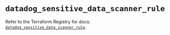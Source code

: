 # `datadog_sensitive_data_scanner_rule`

Refer to the Terraform Registry for docs: [`datadog_sensitive_data_scanner_rule`](https://registry.terraform.io/providers/datadog/datadog/3.59.1/docs/resources/sensitive_data_scanner_rule).
